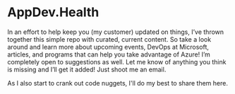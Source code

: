 # AppDev.Health
In an effort to help keep you (my customer) updated on things, I’ve thrown together this simple repo with curated, current content. So take a look around and learn more about upcoming events, DevOps at Microsoft, articles, and programs that can help you take advantage of Azure!  I’m completely open to suggestions as well. Let me know of anything you think is missing and I’ll get it added! Just shoot me an email.

As I also start to crank out code nuggets, I'll do my best to share them here.
